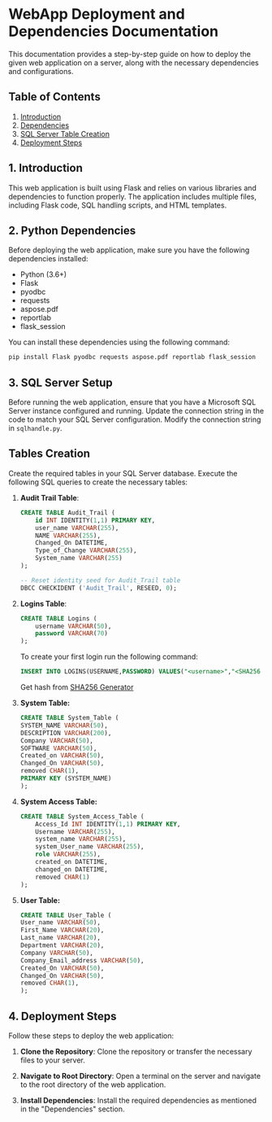 # WebApp Deployment and Dependencies Documentation

This documentation provides a step-by-step guide on how to deploy the given web application on a server, along with the necessary dependencies and configurations.

## Table of Contents
1. [Introduction](#introduction)
2. [Dependencies](#dependencies)
3. [SQL Server Table Creation](#sql-server-setup)
4. [Deployment Steps](#deployment-steps)

## 1. Introduction<a name="introduction"></a>
This web application is built using Flask and relies on various libraries and dependencies to function properly. The application includes multiple files, including Flask code, SQL handling scripts, and HTML templates.

## 2. Python Dependencies<a name="dependencies"></a>
Before deploying the web application, make sure you have the following dependencies installed:

- Python (3.6+)
- Flask
- pyodbc
- requests
- aspose.pdf
- reportlab
- flask_session

You can install these dependencies using the following command:
```bash
pip install Flask pyodbc requests aspose.pdf reportlab flask_session
```

## 3. SQL Server Setup<a name="sql-server-setup"></a>
Before running the web application, ensure that you have a Microsoft SQL Server instance configured and running. Update the connection string in the code to match your SQL Server configuration. Modify the connection string in  `sqlhandle.py`.

## Tables Creation
Create the required tables in your SQL Server database. Execute the following SQL queries to create the necessary tables:

1. **Audit Trail Table**:

   ```sql
   CREATE TABLE Audit_Trail (
       id INT IDENTITY(1,1) PRIMARY KEY,
       user_name VARCHAR(255),
       NAME VARCHAR(255),
       Changed_On DATETIME,
       Type_of_Change VARCHAR(255),
       System_name VARCHAR(255)
   );

   -- Reset identity seed for Audit_Trail table
   DBCC CHECKIDENT ('Audit_Trail', RESEED, 0);
    ```
2. **Logins Table**:

    ```sql
    CREATE TABLE Logins (
        username VARCHAR(50),
        password VARCHAR(70)
    );
    ```

    To create your first login run the following command:
   ```sql
   INSERT INTO LOGINS(USERNAME,PASSWORD) VALUES("<username>","<SHA256 hash>")
   ```
   Get hash from [SHA256 Generator](https://emn178.github.io/online-tools/sha256.html)

3. **System Table:**

    ```sql
    CREATE TABLE System_Table (
    SYSTEM_NAME VARCHAR(50),
    DESCRIPTION VARCHAR(200),
    Company VARCHAR(50),
    SOFTWARE VARCHAR(50),
    Created_on VARCHAR(50),
    Changed_On VARCHAR(50),
    removed CHAR(1),
    PRIMARY KEY (SYSTEM_NAME)
    );
    ```

4. **System Access Table:**

    ```sql
    CREATE TABLE System_Access_Table (
        Access_Id INT IDENTITY(1,1) PRIMARY KEY,
        Username VARCHAR(255),
        system_name VARCHAR(255),
        system_User_name VARCHAR(255),
        role VARCHAR(255),
        created_on DATETIME,
        changed_on DATETIME,
        removed CHAR(1)
    );
    ```
    

5. **User Table:**

    ```sql
    CREATE TABLE User_Table (
    User_name VARCHAR(50),
    First_Name VARCHAR(20),
    Last_name VARCHAR(20),
    Department VARCHAR(20),
    Company VARCHAR(50),
    Company_Email_address VARCHAR(50),
    Created_On VARCHAR(50),
    Changed_On VARCHAR(50),
    removed CHAR(1),
    );
    ```
## 4. Deployment Steps<a name="deployment-steps"></a>
Follow these steps to deploy the web application:

1. **Clone the Repository**: Clone the repository or transfer the necessary files to your server.

2. **Navigate to Root Directory**: Open a terminal on the server and navigate to the root directory of the web application.

3. **Install Dependencies**: Install the required dependencies as mentioned in the "Dependencies" section.
